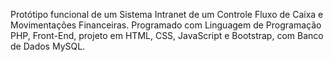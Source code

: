 Protótipo funcional de um Sistema Intranet de um Controle Fluxo de Caixa e Movimentações Financeiras. Programado com Linguagem de Programação PHP, Front-End, projeto em HTML, CSS, JavaScript e Bootstrap, com Banco de Dados MySQL.
